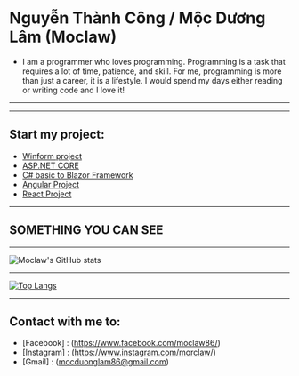 # Nguyễn Thành Công / Mộc Dương Lâm (Moclaw)
- I am a programmer who loves programming. Programming is a task that requires a lot of time, patience, and skill. For me, programming is more than just a career, it is a lifestyle. I would spend my days either reading or writing code and I love it!
***
---
## Start my project:
   - [Winform project](https://github.com/Moclaw/WinFormsProject)
   - [ASP.NET CORE](https://github.com/Moclaw/DemoApi)
   - [C# basic to Blazor Framework](https://github.com/Moclaw/InterV.git)
   - [Angular Project](https://github.com/Moclaw/ForFun.git)
   - [React Project](https://github.com/Moclaw/MoclawReactWeb.git)
***

## **SOMETHING YOU CAN SEE**

*** 

![Moclaw's GitHub stats](https://github-readme-stats.vercel.app/api?username=Moclaw&show_icons=true&theme=dracula)

***

[![Top Langs](https://github-readme-stats.vercel.app/api/top-langs/?username=Moclaw&layout=compact&langs_count=8)](https://github.com/Moclaw)

***

## **Contact with me to:**
- [Facebook] : (https://www.facebook.com/moclaw86/)
- [Instagram] : (https://www.instagram.com/morclaw/)
- [Gmail] : (mocduonglam86@gmail.com)
